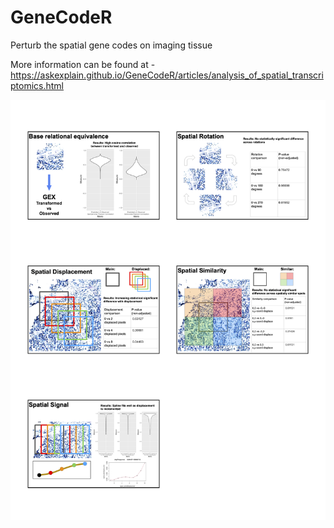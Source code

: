 # GeneCodeR
Perturb the spatial gene codes on imaging tissue

More information can be found at - https://askexplain.github.io/GeneCodeR/articles/analysis_of_spatial_transcriptomics.html

![Results for GeneCodeR](https://raw.githubusercontent.com/AskExplain/GeneCodeR/alpha_test_2022.1/insilico%20spatial%20results%20printout.png)

